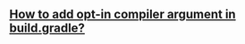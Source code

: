 ## [How to add opt-in compiler argument in build.gradle?](https://dev.to/vtsen/how-to-add-opt-in-compiler-argument-in-buildgradle-jb3)
